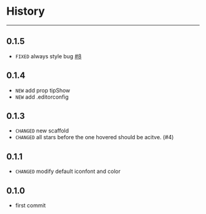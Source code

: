 # History
----

## 0.1.5

* `FIXED` always style bug [#8](https://github.com/uxcore/uxcore-rate/issues/8)

## 0.1.4
* `NEW` add prop tipShow
* `NEW` add .editorconfig

## 0.1.3
* `CHANGED` new scaffold
* `CHANGED` all stars before the one hovered should be acitve. (#4)

## 0.1.1
* `CHANGED` modify default iconfont and color

## 0.1.0
* first commit 